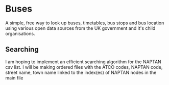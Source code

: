 # Buses
A simple, free way to look up buses, timetables, bus stops and bus location using various open data sources from the UK government and it's child organisations.

## Searching
I am hoping to implement an efficient searching algorithm for the NAPTAN csv list. I will be making ordered files with the ATCO codes, NAPTAN code, street name, town name linked to the index(es) of NAPTAN nodes in the main file